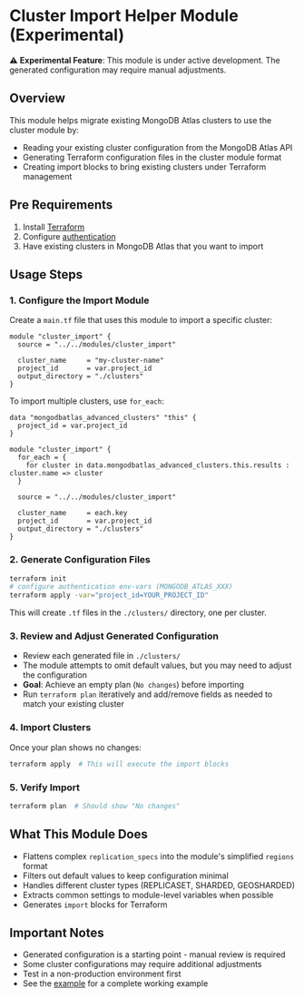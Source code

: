 # Cluster Import Helper Module (Experimental)

⚠️ **Experimental Feature**: This module is under active development. The generated configuration may require manual adjustments.

## Overview

This module helps migrate existing MongoDB Atlas clusters to use the cluster module by:
- Reading your existing cluster configuration from the MongoDB Atlas API
- Generating Terraform configuration files in the cluster module format
- Creating import blocks to bring existing clusters under Terraform management

## Pre Requirements

1. Install [Terraform](https://developer.hashicorp.com/terraform/install)
2. Configure [authentication](https://registry.terraform.io/providers/mongodb/mongodbatlas/latest/docs#authentication)
3. Have existing clusters in MongoDB Atlas that you want to import

## Usage Steps

### 1. Configure the Import Module

Create a `main.tf` file that uses this module to import a specific cluster:

```hcl
module "cluster_import" {
  source = "../../modules/cluster_import"
  
  cluster_name     = "my-cluster-name"
  project_id       = var.project_id
  output_directory = "./clusters"
}
```

To import multiple clusters, use `for_each`:

```hcl
data "mongodbatlas_advanced_clusters" "this" {
  project_id = var.project_id
}

module "cluster_import" {
  for_each = {
    for cluster in data.mongodbatlas_advanced_clusters.this.results : cluster.name => cluster
  }
  
  source = "../../modules/cluster_import"
  
  cluster_name     = each.key
  project_id       = var.project_id
  output_directory = "./clusters"
}
```

### 2. Generate Configuration Files

```sh
terraform init
# configure authentication env-vars (MONGODB_ATLAS_XXX)
terraform apply -var="project_id=YOUR_PROJECT_ID"
```

This will create `.tf` files in the `./clusters/` directory, one per cluster.

### 3. Review and Adjust Generated Configuration

- Review each generated file in `./clusters/`
- The module attempts to omit default values, but you may need to adjust the configuration
- **Goal**: Achieve an empty plan (`No changes`) before importing
- Run `terraform plan` iteratively and add/remove fields as needed to match your existing cluster

### 4. Import Clusters

Once your plan shows no changes:

```sh
terraform apply  # This will execute the import blocks
```

### 5. Verify Import

```sh
terraform plan  # Should show "No changes"
```

## What This Module Does

- Flattens complex `replication_specs` into the module's simplified `regions` format
- Filters out default values to keep configuration minimal
- Handles different cluster types (REPLICASET, SHARDED, GEOSHARDED)
- Extracts common settings to module-level variables when possible
- Generates `import` blocks for Terraform

## Important Notes

- Generated configuration is a starting point - manual review is required
- Some cluster configurations may require additional adjustments
- Test in a non-production environment first
- See the [example](https://github.com/terraform-mongodbatlas-modules/terraform-mongodbatlas-cluster/blob/v0.1.0/examples/13_example_import) for a complete working example
